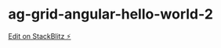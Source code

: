 # ag-grid-angular-hello-world-2

[Edit on StackBlitz ⚡️](https://stackblitz.com/edit/ag-grid-angular-hello-world-2fxpi2)